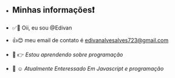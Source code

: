 - ## Minhas informações:exclamation:


-  :white_check_mark:👋 Oii, eu sou @Edivan

- :+1::blush: meu email de contato é edivanalvesalves723@gmail.com

-    👀  :point_right: *Estou aprendendo sobre programação*

- 🌱 :relaxed: *Atualmente Enteressado Em Javascript e programação*
